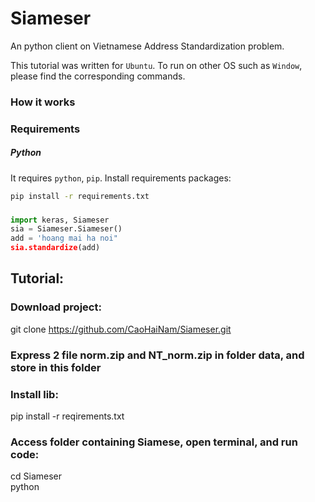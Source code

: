 # Siameser

An python client on Vietnamese Address Standardization problem.

This tutorial was written for ```Ubuntu```. To run on other OS such as ```Window```, please find the corresponding commands.

### How it works

### Requirements

##### Python
It requires ```python```, ```pip```.
Install requirements packages:
```sh
pip install -r requirements.txt
```

### 
```python
import keras, Siameser
sia = Siameser.Siameser()
add = 'hoang mai ha noi"
sia.standardize(add) 
```





























## Tutorial: <br>
### Download project: <br>
git clone https://github.com/CaoHaiNam/Siameser.git <br>
### Express 2 file norm.zip and NT_norm.zip in folder data, and store in this folder <br>
### Install lib: <br>
pip install -r reqirements.txt <br>

### Access folder containing Siamese, open terminal, and run code:<br>
cd Siameser <br>
python <br>

